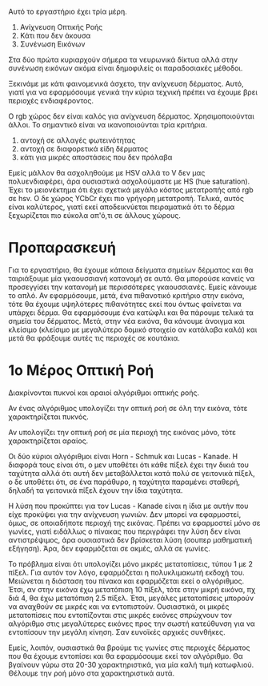 Αυτό το εργαστήριο έχει τρία μέρη.

1) Ανίχνευση Οπτικής Ροής
2) Κάτι που δεν άκουσα
3) Συνένωση Εικόνων

Στα δύο πρώτα κυριαρχούν σήμερα τα νευρωνικά δίκτυα αλλά στην συνένωση
εικόνων ακόμα είναι δημοφιλείς οι παραδοσιακές μέθοδοι.

Ξεκινάμε με κάτι φαινομενικά άσχετο, την ανίχνευση δέρματος. Αυτό, γιατί για να εφαρμόσουμε γενικά την κύρια τεχνική πρέπει να έχουμε βρει περιοχές ενδιαφέροντος.

Ο rgb χώρος δεν είναι καλός για ανίχνευση δέρματος. Χρησιμοποιούνται άλλοι.
Το σημαντικό είναι να ικανοποιούνται τρία κριτήρια.
1) αντοχή σε αλλαγές φωτεινότητας
2) αντοχή σε διαφορετικά είδη δέρματος
3) κάτι για μικρές αποστάσεις που δεν πρόλαβα

Εμείς μάλλον θα ασχοληθούμε με HSV αλλά το V δεν μας πολυενδιαφέρει,
άρα ουσιαστικά ασχολούμαστε με HS (hue saturation).
Έχει το μειονέκτημα ότι έχει σχετικά μεγάλο κόστος μετατροπής από rgb 
σε hsv. Ο δε χώρος YCbCr έχει πιο γρήγορη μετατροπή. Τελικά, αυτός είναι
καλύτερος, γιατί εκεί αποδεικνύεται πειραματικά ότι το δέρμα ξεχωρίζεται
πιο εύκολα απ'ό,τι σε άλλους χώρους.

# Προπαρασκευή

Για το εργαστήριο, θα έχουμε κάποια δείγματα σημείων δέρματος και θα
ταιριάξουμε μία γκαουσσιανή κατανομή σε αυτά. Θα μπορούσε κανείς να
προσεγγίσει την κατανομή με περισσότερες γκαουσσιανές. Εμείς κάνουμε το
απλό. Αν εφαρμόσουμε, μετά, ένα πιθανοτικό κριτήριο στην εικόνα, τότε θα
έχουμε υψηλότερες πιθανότητες εκεί που όντως φαίνεται να υπάρχει δέρμα. Θα
εφαρμόσουμε ένα κατώφλι και θα πάρουμε τελικά τα σημεία του δέρματος. Μετά,
στην νέα εικόνα, θα κάνουμε άνοιγμα και κλείσιμο (κλείσιμο με μεγαλύτερο
δομικό στοιχείο αν κατάλαβα καλά) και μετά θα φράξουμε αυτές τις περιοχές
σε κουτάκια.

# 1ο Μέρος Οπτική Ροή

Διακρίνονται πυκνοί και αραιοί αλγόριθμοι οπτικής ροής.

Αν ένας αλγόριθμος υπολογίζει την οπτική ροή σε όλη την εικόνα,
τότε χαρακτηρίζεται πυκνός.

Αν υπολογίζει την οπτική ροή σε μία περιοχή της εικόνας μόνο,
τότε χαρακτηρίζεται αραίος.

Οι δύο κύριοι αλγόριθμοι είναι Horn - Schmuk και Lucas - Kanade. Η διαφορά
τους είναι ότι, ο μεν υποθέτει ότι κάθε πίξελ έχει την δικιά του ταχύτητα
αλλά ότι αυτή δεν μεταβάλλεται κατά πολύ σε γειτονικά πίξελ, ο δε υποθέτει
ότι, σε ένα παράθυρο, η ταχύτητα παραμένει σταθερή, δηλαδή τα γειτονικά
πίξελ έχουν την ίδια ταχύτητα.

Η λύση που προκύπτει για τον Lucas - Kanade είναι η ίδια με αυτήν που είχε
προκύψει για την ανίχνευση γωνιών. Δεν μπορεί να εφαρμοστεί, όμως, σε
οποιαδήποτε περιοχή της εικόνας. Πρέπει να εφαρμοστεί μόνο σε γωνίες, γιατί
ειδάλλως ο πίνακας που περιγράφει την λύση δεν είναι αντιστρέψιμος, άρα 
ουσιαστικά δεν βρίσκεται λύση (σουπερ μαθηματική εξήγηση). Άρα, δεν
εφαρμόζεται σε ακμές, αλλά σε γωνίες.

Το πρόβλημα είναι ότι υπολογίζει μόνο μικρές μετατοπίσεις, τύπου 1 με 2
πίξελ. Για αυτόν τον λόγο, εφαρμόζεται η πολυκλιμακωτή εκδοχή του.
Μειώνεται η διάσταση του πίνακα και εφαρμόζεται εκεί ο αλγόριθμος. Έτσι, 
αν στην εικόνα έχω μετατόπιση 10 πίξελ, τότε στην μικρή εικόνα, πχ διά 4,
θα έχω μετατόπιση 2.5 πίξελ. Έτσι, μεγάλες μετατοπίσεις μπορούν να αναχθούν
σε μικρές και να εντοπιστούν. Ουσιαστικά, οι μικρές μετατοπίσεις που
εντοπίζονται στις μικρές εικόνες σπρώχνουν τον αλγόριθμο στις μεγαλύτερες 
εικόνες προς την σωστή κατεύθυνση για να εντοπίσουν την μεγάλη κίνηση. Σαν
ευνοϊκές αρχικές συνθήκες. 

Εμείς, λοιπόν, ουσιαστικά θα βρούμε τις γωνίες στις περιοχές δέρματος που
θα έχουμε εντοπίσει και θα εφαρμόσουμε εκεί τον αλγόριθμο. Θα βγαίνουν
γύρω στα 20-30 χαρακτηριστικά, για μία καλή τιμή κατωφλιού. Θέλουμε την ροή
μόνο στα χαρακτηριστικά αυτά.



